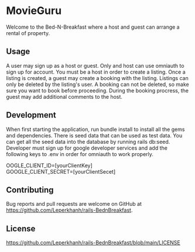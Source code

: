 # MovieGuru

Welcome to the Bed-N-Breakfast where a host and guest can arrange a rental of property.

## Usage

A user may sign up as a host or guest. Only and host can use omniauth to sign up for account. You must be a host in order to create a listing. Once a listing is created, a guest may create a booking with the listing. Listings can only be deleted by the listing's user. A booking can not be deleted, so make sure you want to book before proceeding. During the booking procress, the guest may add additional comments to the host.

## Development

When first starting the application, run bundle install to install all the gems and dependencies. There is seed data that can be used as test data. You can get all the seed data into the database by running rails db:seed. Developer must sign up for google developer services and add the following keys to .env in order for omniauth to work properly.

OOGLE_CLIENT_ID=[yourClientKey]\
GOOGLE_CLIENT_SECRET=[yourClientSecet]

## Contributing

Bug reports and pull requests are welcome on GitHub at https://github.com/Leperkhanh/rails-BednBreakfast.

## License

https://github.com/Leperkhanh/rails-BednBreakfast/blob/main/LICENSE
